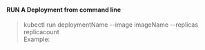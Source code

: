 #### RUN A Deployment from command line <br />
> kubectl run deploymentName --image imageName --replicas replicacount <br />
  Example:
  
